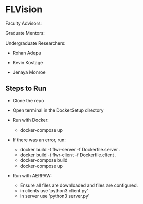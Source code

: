 # FLVision

Faculty Advisors:

Graduate Mentors:

Undergraduate Researchers:

* Rohan Adepu

* Kevin Kostage

* Jenaya Monroe


## Steps to Run

* Clone the repo

* Open terminal in the DockerSetup directory

* Run with Docker: 
  * docker-compose up
  
* If there was an error, run:
  * docker build -t flwr-server -f Dockerfile.server .
  * docker build -t flwr-client -f Dockerfile.client .
  * docker-compose build
  * docker-compose up

* Run with AERPAW:
  * Ensure all files are downloaded and files are configured.
  * in clients use 'python3 client.py'
  * in server use 'python3 server.py'
